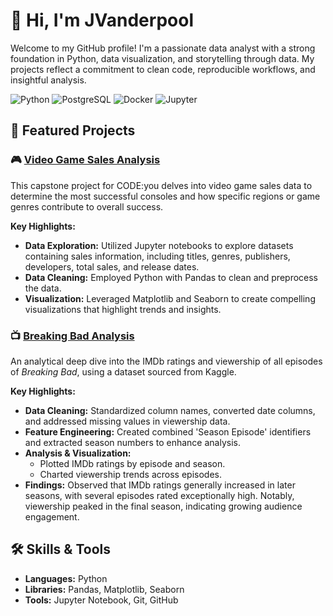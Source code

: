 # 👋 Hi, I'm JVanderpool

Welcome to my GitHub profile! I'm a passionate data analyst with a strong foundation in Python, data visualization, and storytelling through data. My projects reflect a commitment to clean code, reproducible workflows, and insightful analysis.


![Python](https://img.shields.io/badge/Python-3776AB?style=for-the-badge&logo=python&logoColor=white)
![PostgreSQL](https://img.shields.io/badge/PostgreSQL-4169E1?style=for-the-badge&logo=postgresql&logoColor=white)
![Docker](https://img.shields.io/badge/Docker-2496ED?style=for-the-badge&logo=docker&logoColor=white)
![Jupyter](https://img.shields.io/badge/Jupyter-F37626?style=for-the-badge&logo=jupyter&logoColor=white)

## 📌 Featured Projects

### 🎮 [Video Game Sales Analysis](https://github.com/JVanderpool-repos/vg_sales)

This capstone project for CODE:you delves into video game sales data to determine the most successful consoles and how specific regions or game genres contribute to overall success.

**Key Highlights:**
- **Data Exploration:** Utilized Jupyter notebooks to explore datasets containing sales information, including titles, genres, publishers, developers, total sales, and release dates.
- **Data Cleaning:** Employed Python with Pandas to clean and preprocess the data.
- **Visualization:** Leveraged Matplotlib and Seaborn to create compelling visualizations that highlight trends and insights.

### 📺 [Breaking Bad Analysis](https://github.com/JVanderpool-repos/breaking_bad_analysis)

An analytical deep dive into the IMDb ratings and viewership of all episodes of *Breaking Bad*, using a dataset sourced from Kaggle.

**Key Highlights:**
- **Data Cleaning:** Standardized column names, converted date columns, and addressed missing values in viewership data.
- **Feature Engineering:** Created combined 'Season Episode' identifiers and extracted season numbers to enhance analysis.
- **Analysis & Visualization:**
  - Plotted IMDb ratings by episode and season.
  - Charted viewership trends across episodes.
- **Findings:** Observed that IMDb ratings generally increased in later seasons, with several episodes rated exceptionally high. Notably, viewership peaked in the final season, indicating growing audience engagement.

## 🛠️ Skills & Tools

- **Languages:** Python
- **Libraries:** Pandas, Matplotlib, Seaborn
- **Tools:** Jupyter Notebook, Git, GitHub
